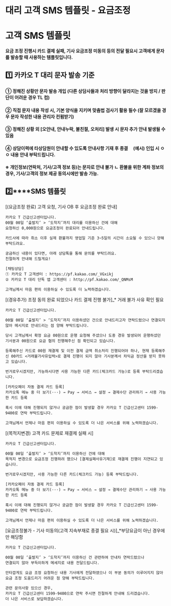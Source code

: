 # 대리 고객 SMS 템플릿 - 요금조정

**고객 SMS 템플릿**
==============

**요금 조정 진행시 카드 결제 실패, 기사 요금조정 미동의 등의 전달 필요시 고객에게 문자를 발송할 때 사용하는 템플릿입니다.**

**1️⃣ 카카오 T 대리 문자 발송 기준**
-------------------------

#### **① 정해진 상황만 문자 발송 개입 (다른 상담사들과 처리 방향이 달라지는 것을 방지 / 판단이 어려운 경우 TL 컴)**

#### **② 직접 문자 내용 작성 시, 기본 양식을 지키며 맞춤법 검사기 활용 필수 (잘 모르겠을 경우 문자 작성한 내용 관리자 컨펌받기)**

#### **③ 정해진 상황 외 [오안내, 안내누락, 불친절, 오처리] 발생 시 문자 추가 안내 발생될 수 있음**

#### **④ 상담이력에 타상담원이 안내할 수 있도록 안내사항 기재 후 종결     (예시) 인입 시 ㅇㅇ 내용 안내 부탁드립니다.**

#### **※ 개인정보(연락처, 기사/고객 정보 등)는 문자로 안내 불가 ㄴ 환불을 위한 계좌 정보의 경우, 기사/고객의 정보 제공 동의시에만 발송 가능.**

**2️⃣****SMS 템플릿**
------------------

[(요금조정 완료) 고객 요청, 기사 OB 후 요금조정 완료 안내]

```
카카오 T 긴급신고센터입니다.  
00월 00일 ‘출발지’ > ‘도착지’까지 대리를 이용하신 건에 대해   
요청하신 0,000원으로 요금조정이 완료되어 안내드립니다.  
  
카드사에 따라 취소 이후 실제 환불까지 영업일 기준 3~5일의 시간이 소요될 수 있으니 양해 부탁드려요.  
  
궁금하신 내용이 있다면, 아래 상담톡을 통해 문의를 부탁드려요.  
친절하게 안내해 드릴게요!  
  
[채팅상담]  
① 카카오 T 고객센터 : https://pf.kakao.com/_VGxikj  
② 카카오 T 대리 단독 앱 고객센터 : http://pf.kakao.com/_QNMsM  
  
고객님께서 마음 편히 이용하실 수 있도록 더 노력하겠습니다.
```

[(경유추가) 조정 동의 완료 되었으나 카드 결제 진행 불가]\_\* 거래 불가 사유 확인 필요

```
카카오 T 긴급신고센터입니다.  
  
00월 00일 ‘출발지’ > ‘도착지’까지 이용하셨던 건으로 안내드리고자 연락드렸으나 연결되지 않아 메시지로 안내드리는 점 양해 부탁드립니다.  
  
당시 고객님께서 확정 요금 00원으로 운행 요청해 주셨으나 도중 경유 발생되어 운행하셨던 기사분과 00원으로 요금 협의 진행해주신 점 확인되고 있습니다.  
  
등록해주신 카드로 00원 재결제 및 이전 결제 금액 취소처리 진행되어야 하나, 현재 등록해주신 00카드 <거래불가사유입력>로 결제 진행이 되지 않아 기사분께서 차익금 정산을 받지 못하고 있습니다.  
  
번거로우시겠지만, 가능하시다면 사용 가능한 다른 카드(체크카드 가능)로 등록 부탁드리겠습니다.  
  
[카카오페이 자동 결제 카드 등록]  
카카오톡 메뉴 중 더 보기(···) → Pay → 서비스 → 설정 → 결제수단 관리하기 → 사용 가능한 카드 등록  
  
혹시 이에 대해 진행되지 않거나 궁금한 점이 발생할 경우 카카오 T 긴급신고센터 1599-9400로 연락 부탁드립니다.  
  
고객님께서 언제나 마음 편히 이용하실 수 있도록 더 나은 서비스를 위해 노력하겠습니다.
```

[(목적지변경) 고객 카드 문제로 재결제 실패 시]

```
카카오 T 긴급신고센터입니다.  
  
00월 00일 ‘출발지’ > ‘도착지’까지 이용하신 건에 대해  
목적지 변경으로 요금조정 진행하려 했으나 [결제실패사유기재]로 재결제 진행이 지연되고 있습니다.  
  
번거로우시겠지만, 사용 가능한 다른 카드(체크카드 가능) 등록 부탁드립니다.  
  
[카카오페이 자동 결제 카드 등록]  
카카오톡 메뉴 중 더 보기(···) → Pay → 서비스 → 설정 → 결제수단 관리하기 → 사용 가능한 카드 등록  
  
혹시 이에 대해 진행되지 않거나 궁금한 점이 발생할 경우 카카오 T 긴급신고센터 1599-9400로 연락 부탁드립니다.  
  
고객님께서 언제나 마음 편히 이용하실 수 있도록 더 나은 서비스를 위해 노력하겠습니다.
```

[요금조정불가 - 기사 미동의(고객 지속부재로 종결 필요 시)]\_\*부당요금이 아닌 경우에만 해당함 

```
카카오 T 긴급신고센터입니다.  
  
00월 00일 ‘출발지’ > ‘도착지’까지 이용하신 건 관련하여 안내차 연락드렸으나  
연결되지 않아 부득이하게 메세지로 내용 전달드립니다.  
  
안타깝게도 요금 조정 요청하신 내용 기사에게 전달하였으나 이 부분 동의가 이루어지지 않아 요금 조정 도움드리기 어려운 점 양해 부탁드립니다.  
  
관련 문의사항 있으신 경우,  
카카오 T 긴급신고센터 1599-9400으로 연락 주시면 친절하게 안내해 드리겠습니다.   
더 나은 서비스로 보답하겠습니다.
```